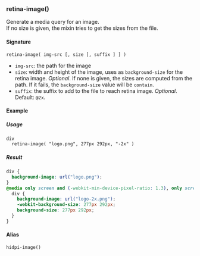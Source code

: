 ### retina-image()

Generate a media query for an image.  
If no size is given, the mixin tries to get the sizes from the file.

#### Signature

`retina-image( img-src [, size [, suffix ] ] )`

* `img-src`: the path for the image
* `size`: width and height of the image, uses as `background-size` for the retina image. *Optional*. If none is given, the sizes are computed from the path. If it fails, the `background-size` value will be `contain`.
* `suffix`: the suffix to add to the file to reach retina image. *Optional*. Default: `@2x`.

#### Example

##### Usage

```stylus
div
  retina-image( "logo.png", 277px 292px, "-2x" )
```

##### Result

```css
div {
  background-image: url("logo.png");
}
@media only screen and (-webkit-min-device-pixel-ratio: 1.3), only screen and (min--moz-device-pixel-ratio: 1.3), only screen and (-o-min-device-pixel-ratio: 1.3/1), only screen and (min-device-pixel-ratio: 1.3), only screen and (min-resolution: 125dpi), only screen and (min-resolution: 1.3dppx) {
  div {
    background-image: url("logo-2x.png");
    -webkit-background-size: 277px 292px;
    background-size: 277px 292px;
  }
}
```

#### Alias

`hidpi-image()`
